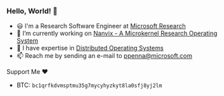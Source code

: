 ### Hello, World! 👋

- 😃 I'm a Research Software Engineer at [Microsoft Research](https://aka.ms/ppenna)
- 🔨 I’m currently working on [Nanvix - A Microkernel Research Operating System](https://github.com/nanvix)
- 🔭 I have expertise in [Distributed Operating Systems](https://scholar.google.com/citations?hl=pt-BR&user=Ze8gw_EAAAAJ)
- 📫 Reach me by sending an e-mail to [ppenna@microsoft.com](mailto:ppenna@microsoft.com)

Support Me ❤️
  - BTC: `bc1qrfkdvmsptmu35g7mycyhyzkyt8la0sfj8yj2lm`

<!--
**ppenna/ppenna** is a ✨ _special_ ✨ repository because its `README.md` (this file) appears on your GitHub profile.

Here are some ideas to get you started:


- 🌱 I’m currently learning ...
- 👯 I’m looking to collaborate on ...
- 🤔 I’m looking for help with ...
- 💬 Ask me about ...
- 😄 Pronouns: ...
- ⚡ Fun fact: ...
-->
